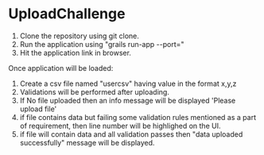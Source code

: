 # UploadChallenge

1. Clone the repository using git clone.
2. Run the application using "grails run-app --port="
3. Hit the application link in browser.

Once application will be loaded:
1. Create a csv file named "usercsv" having value in the format x,y,z
2. Validations will be performed after uploading.
3. If No file uploaded then an info message will be displayed 'Please upload file'
4. if file contains data but failing some validation rules mentioned as a part of requirement, then line number will be highlighed on the UI.
5. if file will contain data and all validation passes then "data uploaded successfully" message will be displayed.
